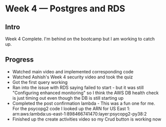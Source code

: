 # Week 4 — Postgres and RDS

## Intro
Week 4 Complete. I'm behind on the bootcamp but I am working to catch up.

## Progress
- Watched main video and implemented corresponding code
- Watched Ashish's Week 4 security video and took the quiz
- Got the first query working
- Ran into the issue with RDS saying failed to start - but it was still "Configuring enhanced monitoring" so I think the AWS DB health check is just timing out even though the DB is still starting up
- Completed the post confirmation lambda - This was a fun one for me. For the psycopg2 code I looked up the ARN for US East 1: arn:aws:lambda:us-east-1:898466741470:layer:psycopg2-py38:2
- Finished up the create activities video so my Crud button is working now